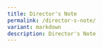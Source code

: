 ```yaml
---
title: Director's Note
permalink: /director-s-note/
variant: markdown
description: Director's Note
---
```

